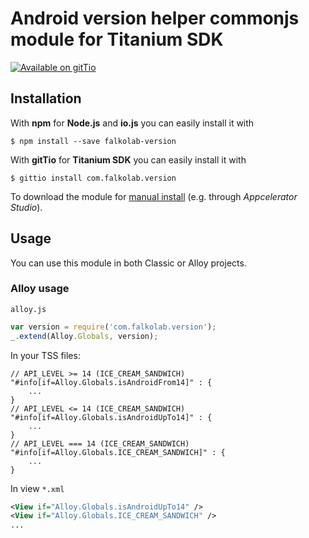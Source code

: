 # Android version helper commonjs module for Titanium SDK

[![Available on gitTio](http://gitt.io/badge.svg)](http://gitt.io/component/falkolab-version)


## Installation


With **npm** for **Node.js** and **io.js** you can easily install it with

    $ npm install --save falkolab-version

With **gitTio** for  **Titanium SDK** you can easily install it with

    $ gittio install com.falkolab.version

To download the module for [manual install][mi] (e.g. through *Appcelerator Studio*).

[mi]: http://docs.appcelerator.com/titanium/latest/#!/guide/Using_a_Module

## Usage

You can use this module in both Classic or Alloy projects.

### Alloy usage


`alloy.js`

```js
var version = require('com.falkolab.version');
_.extend(Alloy.Globals, version);

```

In your TSS files:
```tss
// API_LEVEL >= 14 (ICE_CREAM_SANDWICH)
"#info[if=Alloy.Globals.isAndroidFrom14]" : {
    ...
}
// API_LEVEL <= 14 (ICE_CREAM_SANDWICH)
"#info[if=Alloy.Globals.isAndroidUpTo14]" : {
    ...
}
// API_LEVEL === 14 (ICE_CREAM_SANDWICH)
"#info[if=Alloy.Globals.ICE_CREAM_SANDWICH]" : {
    ...
}

```

In view `*.xml`
```xml
<View if="Alloy.Globals.isAndroidUpTo14" />
<View if="Alloy.Globals.ICE_CREAM_SANDWICH" />
...

```
